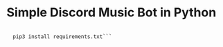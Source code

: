 # Simple Discord Music Bot in Python

```Install with

```
```python
  pip3 install requirements.txt```
